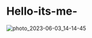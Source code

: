 # Hello-its-me-
![photo_2023-06-03_14-14-45](https://github.com/egorovarturxx/Hello-its-me-/assets/122422490/8f278449-d4fd-4be0-84a3-4728d02667f1)
